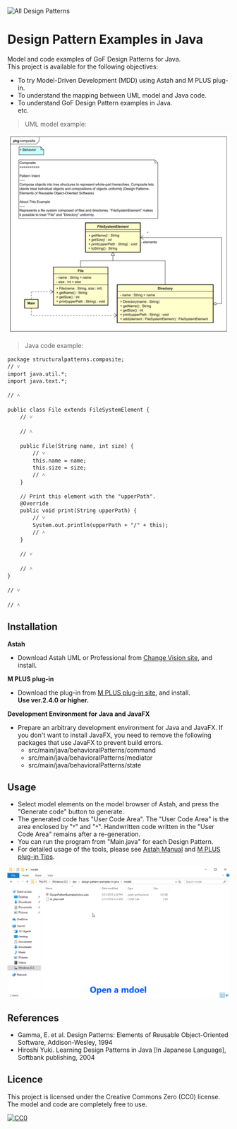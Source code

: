 ![](screenshots/DiagramMap.svg "All Design Patterns")

Design Pattern Examples in Java
===

Model and code examples of GoF Design Patterns for Java.  
This project is available for the following objectives:  

* To try Model-Driven Development (MDD) using Astah and M PLUS plug-in.
* To understand the mapping between UML model and Java code.
* To understand GoF Design Pattern examples in Java.  
  etc.

> UML model example:

![](screenshots/CompositePattern.svg "Composite Pattern")

> Java code example:

```java:File class
package structuralpatterns.composite;
// ˅
import java.util.*;
import java.text.*;

// ˄

public class File extends FileSystemElement {
    // ˅
    
    // ˄

    public File(String name, int size) {
        // ˅
        this.name = name;
        this.size = size;
        // ˄
    }

    // Print this element with the "upperPath".
    @Override
    public void print(String upperPath) {
        // ˅
        System.out.println(upperPath + "/" + this);
        // ˄
    }

    // ˅
    
    // ˄
}

// ˅

// ˄
```

Installation
------------
**Astah**
* Download Astah UML or Professional from [Change Vision site](http://astah.net/download), and install.  

**M PLUS plug-in**
* Download the plug-in from [M PLUS plug-in site](https://sites.google.com/view/m-plus-plugin/download), and install.  
  **Use ver.2.4.0 or higher.**

**Development Environment for Java and JavaFX**
* Prepare an arbitrary development environment for Java and JavaFX. If you don't want to install JavaFX, you need to remove the following packages that use JavaFX to prevent build errors.
  - src/main/java/behavioralPatterns/command
  - src/main/java/behavioralPatterns/mediator
  - src/main/java/behavioralPatterns/state

Usage
-----
* Select model elements on the model browser of Astah, and press the "Generate code" button to generate.  
* The generated code has "User Code Area". The "User Code Area" is the area enclosed by "˅" and "˄". Handwritten code written in the "User Code Area" remains after a re-generation.
* You can run the program from "Main.java" for each Design Pattern.
* For detailed usage of the tools, please see [Astah Manual](http://astah.net/manual) and [M PLUS plug-in Tips](https://sites.google.com/view/m-plus-plugin/tips).

![](screenshots/Usage.gif "Usage")

References
----------
* Gamma, E. et al. Design Patterns: Elements of Reusable Object-Oriented Software, Addison-Wesley, 1994
* Hiroshi Yuki. Learning Design Patterns in Java [In Japanese Language], Softbank publishing, 2004

Licence
-------
This project is licensed under the Creative Commons Zero (CC0) license. The model and code are completely free to use.

[![CC0](http://i.creativecommons.org/p/zero/1.0/88x31.png "CC0")](http://creativecommons.org/publicdomain/zero/1.0/deed)
